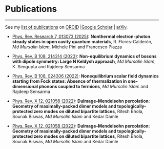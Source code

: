 # Publications
---
See my [list of publications](https://miphysics.github.io/publications) on <a href="https://orcid.org/0000-0002-0992-5531" target="_blank" rel="noopener noreferrer">ORCID</a> \|<a href="https://scholar.google.com.au/citations?hl=en&user=K5gZKkQAAAAJ" target="_blank" rel="noopener noreferrer">Google Scholar</a> \| <a href="https://arxiv.org/a/islam_m_4.html" target="_blank" rel="noopener noreferrer">arXiv</a>.

- [Phys. Rev. Research 7, 013073 (2025)](https://journals.aps.org/prresearch/abstract/10.1103/PhysRevResearch.7.013073): **Nonthermal electron-photon steady states in open cavity quantum materials**, R. Flores-Calderón, _Md Mursalin Islam_, Michele Pini and Francesco Piazza
  
- [Phys. Rev. B 108, 214314 (2023)](https://journals.aps.org/prb/abstract/10.1103/PhysRevB.108.214314): **Non-equilibrium dynamics of bosons with dipole symmetry: Large N Keldysh approach**, _Md Mursalin Islam_, K. Sengupta and Rajdeep Sensarma

- [Phys. Rev. B 106, 024306 (2022)](https://journals.aps.org/prb/abstract/10.1103/PhysRevB.106.024306): **Nonequilibrium scalar field dynamics starting from Fock states: Absence of thermalization in one-dimensional phonons coupled to fermions**, _Md Mursalin Islam_ and Rajdeep Sensarma

- [Phys. Rev. X 12, 021058 (2022)](https://journals.aps.org/prx/abstract/10.1103/PhysRevX.12.021058): **Dulmage-Mendelsohn percolation: Geometry of maximally-packed dimer models and topologically-protected zero modes on diluted bipartite lattices**, Ritesh Bhola, Sounak Biswas, _Md Mursalin Islam_ and Kedar Damle

- <a href="https://journals.aps.org/prx/abstract/10.1103/PhysRevX.12.021058" target="_blank" rel="noopener noreferrer">Phys. Rev. X 12, 021058 (2022)</a>: **Dulmage-Mendelsohn percolation: Geometry of maximally-packed dimer models and topologically-protected zero modes on diluted bipartite lattices**, Ritesh Bhola, Sounak Biswas, _Md Mursalin Islam_ and Kedar Damle

